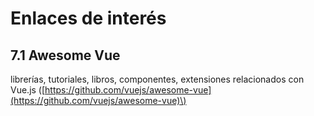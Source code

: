 # Enlaces de interés

## 7.1 Awesome Vue

librerías, tutoriales, libros, componentes, extensiones relacionados con Vue.js \([https://github.com/vuejs/awesome-vue](https://github.com/vuejs/awesome-vue)\)

